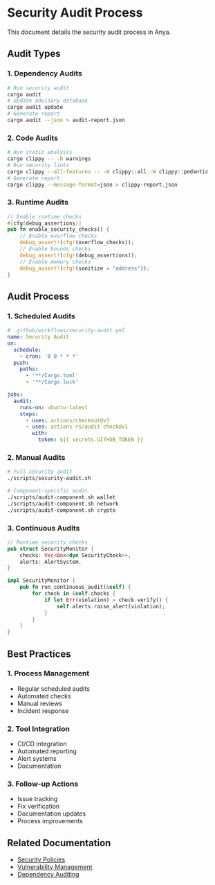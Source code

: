 # Security Audit Process

This document details the security audit process in Anya.

## Audit Types

### 1. Dependency Audits

```bash
# Run security audit
cargo audit
# Update advisory database
cargo audit update
# Generate report
cargo audit --json > audit-report.json
```

### 2. Code Audits

```bash
# Run static analysis
cargo clippy -- -D warnings
# Run security lints
cargo clippy --all-features -- -W clippy::all -W clippy::pedantic
# Generate report
cargo clippy --message-format=json > clippy-report.json
```

### 3. Runtime Audits

```rust
// Enable runtime checks
#[cfg(debug_assertions)]
pub fn enable_security_checks() {
    // Enable overflow checks
    debug_assert!(cfg!(overflow_checks));
    // Enable bounds checks
    debug_assert!(cfg!(debug_assertions));
    // Enable memory checks
    debug_assert!(cfg!(sanitize = "address"));
}
```

## Audit Process

### 1. Scheduled Audits

```yaml
# .github/workflows/security-audit.yml
name: Security Audit
on:
  schedule:
    - cron: '0 0 * * *'
  push:
    paths:
      - '**/Cargo.toml'
      - '**/Cargo.lock'

jobs:
  audit:
    runs-on: ubuntu-latest
    steps:
      - uses: actions/checkout@v3
      - uses: actions-rs/audit-check@v1
        with:
          token: ${{ secrets.GITHUB_TOKEN }}
```

### 2. Manual Audits

```bash
# Full security audit
./scripts/security-audit.sh

# Component-specific audit
./scripts/audit-component.sh wallet
./scripts/audit-component.sh network
./scripts/audit-component.sh crypto
```

### 3. Continuous Audits

```rust
// Runtime security checks
pub struct SecurityMonitor {
    checks: Vec<Box<dyn SecurityCheck>>,
    alerts: AlertSystem,
}

impl SecurityMonitor {
    pub fn run_continuous_audit(&self) {
        for check in &self.checks {
            if let Err(violation) = check.verify() {
                self.alerts.raise_alert(violation);
            }
        }
    }
}
```

## Best Practices

### 1. Process Management

- Regular scheduled audits
- Automated checks
- Manual reviews
- Incident response

### 2. Tool Integration

- CI/CD integration
- Automated reporting
- Alert systems
- Documentation

### 3. Follow-up Actions

- Issue tracking
- Fix verification
- Documentation updates
- Process improvements

## Related Documentation

- [Security Policies](security-policies.md)
- [Vulnerability Management](vulnerability-management.md)
- [Dependency Auditing](dependency-auditing.md)
